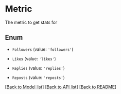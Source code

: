 # Metric

The metric to get stats for

## Enum

* `Followers` (value: `'followers'`)

* `Likes` (value: `'likes'`)

* `Replies` (value: `'replies'`)

* `Reposts` (value: `'reposts'`)

[[Back to Model list]](../README.md#documentation-for-models) [[Back to API list]](../README.md#documentation-for-api-endpoints) [[Back to README]](../README.md)
